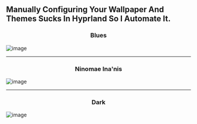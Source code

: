 ## Manually Configuring Your Wallpaper And Themes Sucks In Hyprland So I Automate It.
<h3 align="center">Blues</h3>

![image](https://github.com/user-attachments/assets/45a760c1-30f3-427a-ad90-ed6c5687cd64)

___

<h3 align="center">Ninomae Ina'nis</h3>

![image](https://github.com/user-attachments/assets/b896442a-96ec-418b-a22c-87eb215ec55a)

___

<h3 align="center">Dark</h3>

![image](https://github.com/user-attachments/assets/94382c8a-ec61-4a21-b12d-95a49e8236d8)